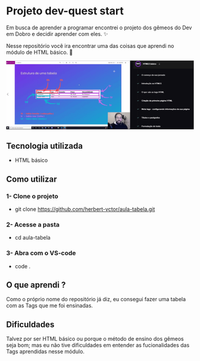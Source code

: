 # Projeto dev-quest start
Em busca de aprender a programar encontrei o projeto dos gêmeos do Dev em Dobro e decidir aprender com eles. ✨

Nesse repositório você ira encontrar uma das coisas que aprendi no módulo de HTML básico. 🚀

[<img src="./aula-tabela.gif" alt="gif da aula sobre tabelas do módulo básico de HTML">](https://www.youtube.com/@DevemDobro)

## Tecnologia utilizada
- HTML básico

## Como utilizar
### 1- Clone o projeto
- git clone <https://github.com/herbert-vctor/aula-tabela.git>

### 2- Acesse a pasta
- cd aula-tabela

### 3- Abra com o VS-code
- code .

## O que aprendi ?
Como o próprio nome do repositório já diz, eu consegui fazer uma tabela com as Tags que me foi ensinadas.

## Dificuldades 
Talvez por ser HTML básico ou porque o método de ensino dos gêmeos seja bom; mas eu não tive dificuldades em entender as fucionalidades das Tags aprendidas nesse módulo.
